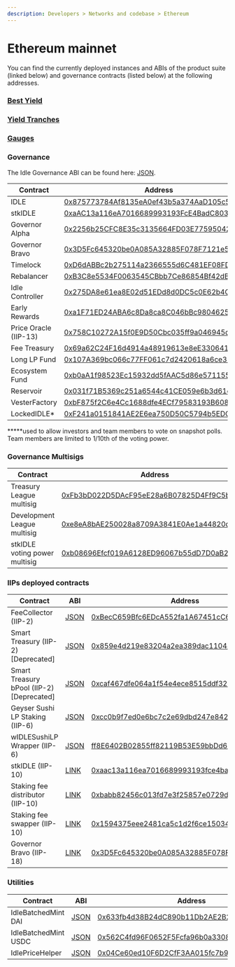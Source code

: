 ```yaml
---
description: Developers > Networks and codebase > Ethereum
---
```


# Ethereum mainnet

You can find the currently deployed instances and ABIs of the product suite (linked below) and governance contracts (listed below) at the following addresses.

### [Best Yield](../best-yield/deployed-contracts.md#best-yield-strategy-v4)

### [Yield Tranches](../yield-tranches/deployed-contracts/#perpetual-yield-tranches)

### [Gauges](../gauges/deployed-contracts.md)

### Governance

The Idle Governance ABI can be found here: [JSON](https://github.com/Idle-Labs/idle-governance/tree/develop/abi).

<table><thead><tr><th width="283.40328368406045">Contract</th><th>Address</th></tr></thead><tbody><tr><td>IDLE</td><td><a href="http://etherscan.io/address/0x875773784Af8135eA0ef43b5a374AaD105c5D39e">0x875773784Af8135eA0ef43b5a374AaD105c5D39e</a></td></tr><tr><td>stkIDLE</td><td><a href="https://etherscan.io/address/0xaAC13a116eA7016689993193FcE4BadC8038136f">0xaAC13a116eA7016689993193FcE4BadC8038136f</a></td></tr><tr><td>Governor Alpha</td><td><a href="http://etherscan.io/address/0x2256b25CFC8E35c3135664FD03E77595042fe31B">0x2256b25CFC8E35c3135664FD03E77595042fe31B</a></td></tr><tr><td>Governor Bravo</td><td><a href="https://etherscan.io/address/0x3D5Fc645320be0A085A32885F078F7121e5E5375">0x3D5Fc645320be0A085A32885F078F7121e5E5375</a></td></tr><tr><td>Timelock</td><td><a href="http://etherscan.io/address/0xD6dABBc2b275114a2366555d6C481EF08FDC2556">0xD6dABBc2b275114a2366555d6C481EF08FDC2556</a></td></tr><tr><td>Rebalancer</td><td><a href="https://etherscan.io/address/0xB3C8e5534F0063545CBbb7Ce86854Bf42dB8872B">0xB3C8e5534F0063545CBbb7Ce86854Bf42dB8872B</a></td></tr><tr><td>Idle Controller</td><td><a href="http://etherscan.io/address/0x275DA8e61ea8E02d51EDd8d0DC5c0E62b4CDB0BE">0x275DA8e61ea8E02d51EDd8d0DC5c0E62b4CDB0BE</a></td></tr><tr><td>Early Rewards</td><td><a href="http://etherscan.io/address/0xa1F71ED24ABA6c8Da8ca8C046bBc9804625d88Fc">0xa1F71ED24ABA6c8Da8ca8C046bBc9804625d88Fc</a></td></tr><tr><td>Price Oracle (IIP-13)</td><td><a href="https://etherscan.io/address/0x758C10272A15f0E9D50Cbc035ff9a046945da0F2">0x758C10272A15f0E9D50Cbc035ff9a046945da0F2</a></td></tr><tr><td>Fee Treasury</td><td><a href="http://etherscan.io/address/0x69a62C24F16d4914a48919613e8eE330641Bcb94">0x69a62C24F16d4914a48919613e8eE330641Bcb94</a></td></tr><tr><td>Long LP Fund</td><td><a href="http://etherscan.io/address/0x107A369bc066c77FF061c7d2420618a6ce31B925">0x107A369bc066c77FF061c7d2420618a6ce31B925</a></td></tr><tr><td>Ecosystem Fund</td><td><a href="http://etherscan.io/address/0xb0aA1f98523Ec15932dd5fAAC5d86e57115571C7">0xb0aA1f98523Ec15932dd5fAAC5d86e57115571C7</a></td></tr><tr><td>Reservoir</td><td><a href="http://etherscan.io/address/0x031f71B5369c251a6544c41CE059e6b3d61e42C6">0x031f71B5369c251a6544c41CE059e6b3d61e42C6</a></td></tr><tr><td>VesterFactory</td><td><a href="https://etherscan.io/address/0xbF875f2C6e4Cc1688dfe4ECf79583193B6089972">0xbF875f2C6e4Cc1688dfe4ECf79583193B6089972</a></td></tr><tr><td>LockedIDLE*</td><td><a href="https://etherscan.io/address/0xF241a0151841AE2E6ea750D50C5794b5EDC31D99">0xF241a0151841AE2E6ea750D50C5794b5EDC31D99</a></td></tr></tbody></table>

**\***used to allow investors and team members to vote on snapshot polls. Team members are limited to 1/10th of the voting power.

### Governance Multisigs

<table><thead><tr><th width="284.64753749566734">Contract</th><th>Address</th></tr></thead><tbody><tr><td>Treasury League multisig</td><td><a href="https://etherscan.io/address/0xfb3bd022d5dacf95ee28a6b07825d4ff9c5b3814">0xFb3bD022D5DAcF95eE28a6B07825D4Ff9C5b3814</a></td></tr><tr><td>Development League multisig</td><td><a href="https://etherscan.io/address/0xe8eA8bAE250028a8709A3841E0Ae1a44820d677b">0xe8eA8bAE250028a8709A3</a><a href="https://etherscan.io/address/0xe8eA8bAE250028a8709A3841E0Ae1a44820d677b">841E0Ae1a44820d677b</a></td></tr><tr><td>stkIDLE voting power multisig</td><td><a href="https://etherscan.io/address/0xb08696Efcf019A6128ED96067b55dD7D0aB23CE4">0xb08696Efcf019A6128ED96067b55dD7D0aB23CE4</a></td></tr></tbody></table>

### IIPs deployed contracts

<table><thead><tr><th width="295.11501981083035">Contract</th><th width="118.99640010285418">ABI</th><th>Address</th></tr></thead><tbody><tr><td>FeeCollector (IIP-2)</td><td><a href="https://github.com/AsafSilman/idle-smart-treasury/tree/main/contracts">JSON</a></td><td><a href="https://etherscan.io/address/0xBecC659Bfc6EDcA552fa1A67451cC6b38a0108E4">0xBecC659Bfc6EDcA552fa1A67451cC6b38a0108E4</a></td></tr><tr><td>Smart Treasury (IIP-2) [Deprecated]</td><td><a href="https://docs.balancer.finance/smart-contracts/interfaces">JSON</a></td><td><a href="https://etherscan.io/address/0x859e4d219e83204a2ea389dac11048cc880b6aa8">0x859e4d219e83204a2ea389dac11048cc880b6aa8</a></td></tr><tr><td>Smart Treasury bPool (IIP-2) [Deprecated]</td><td><a href="https://docs.balancer.finance/smart-contracts/interfaces">JSON</a></td><td><a href="https://etherscan.io/address/0xcaf467dfe064a1f54e4ece8515ddf326b9be801e">0xcaf467dfe064a1f54e4ece8515ddf326b9be801e</a></td></tr><tr><td>Geyser Sushi LP Staking (IIP-6)</td><td><a href="https://github.com/Idle-Finance/idle-geyser/blob/master/contracts/TokenGeyser.sol">JSON</a></td><td><a href="https://etherscan.io/address/0xcc0b9f7ed0e6bc7c2e69dbd247e8420f29aeb48d">0xcc0b9f7ed0e6bc7c2e69dbd247e8420f29aeb48d</a></td></tr><tr><td>wIDLESushiLP Wrapper (IIP-6)</td><td><a href="https://github.com/Idle-Finance/idle-geyser/blob/master/contracts/TokenGeyser.sol">JSON</a></td><td><a href="https://etherscan.io/address/0x076ff8E6402B02855ff82119B53E59bbDd67f0Ee">ff8E6402B02855ff82119B53E59bbDd67f0Ee</a></td></tr><tr><td>stkIDLE (IIP-10)</td><td><a href="https://github.com/Idle-Finance/idle-staking">LINK</a></td><td><a href="https://etherscan.io/address/0xaac13a116ea7016689993193fce4badc8038136f">0xaac13a116ea7016689993193fce4badc8038136f</a></td></tr><tr><td>Staking fee distributor (IIP-10)</td><td><a href="https://github.com/Idle-Finance/idle-staking">LINK</a></td><td><a href="https://etherscan.io/address/0xbabb82456c013fd7e3f25857e0729de8207f80e2">0xbabb82456c013fd7e3f25857e0729de8207f80e2</a></td></tr><tr><td>Staking fee swapper (IIP-10)</td><td><a href="https://github.com/Idle-Finance/idle-staking">LINK</a></td><td><a href="https://etherscan.io/address/0x1594375eee2481ca5c1d2f6ce15034816794e8a3">0x1594375eee2481ca5c1d2f6ce15034816794e8a3</a></td></tr><tr><td>Governor Bravo (IIP-18)</td><td><a href="https://github.com/Idle-Labs/idle-governance/blob/develop/contracts/GovernorBravoDelegate.sol">LINK</a></td><td><a href="https://etherscan.io/address/0x3D5Fc645320be0A085A32885F078F7121e5E5375">0x3D5Fc645320be0A085A32885F078F7121e5E5375</a></td></tr></tbody></table>

### Utilities

<table><thead><tr><th width="301.00528815150136">Contract</th><th width="118.89362362984869">ABI</th><th>Address</th></tr></thead><tbody><tr><td>IdleBatchedMint DAI</td><td><a href="http://api.etherscan.io/api?module=contract&#x26;action=getabi&#x26;address=0x04Ce60ed10F6D2CfF3AA015fc7b950D13c113be5&#x26;format=raw">JSON</a></td><td><a href="http://etherscan.io/address/0x633fb4d38B24dC890b11Db2AE2B248D13F996A79">0x633fb4d38B24dC890b11Db2AE2B248D13F996A79</a></td></tr><tr><td>IdleBatchedMint USDC</td><td><a href="http://api.etherscan.io/api?module=contract&#x26;action=getabi&#x26;address=0x04Ce60ed10F6D2CfF3AA015fc7b950D13c113be5&#x26;format=raw">JSON</a></td><td><a href="https://etherscan.io/address/0x562c4fd96f0652f5fcfa96b0a33088b5a6eaee9b">0x562C4fd96F0652F5Fcfa96b0a33088B5a6eAeE9B</a></td></tr><tr><td>IdlePriceHelper</td><td><a href="https://github.com/emilianobonassi/idle-token-helper">JSON</a></td><td><a href="https://etherscan.io/address/0x04Ce60ed10F6D2CfF3AA015fc7b950D13c113be5">0x04Ce60ed10F6D2CfF3AA015fc7b950D13c113be5</a></td></tr></tbody></table>
